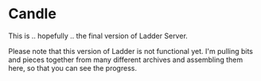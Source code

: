 # Candle
This is .. hopefully .. the final version of Ladder Server. 

Please note that this version of Ladder is not functional yet.
I'm pulling bits and pieces together from many different archives 
and assembling them here, so that you can see the progress.

